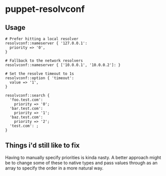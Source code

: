 # puppet-resolvconf

## Usage

```puppet
# Prefer hitting a local resolver
resolvconf::nameserver { '127.0.0.1':
  priority => '0',
}

# Fallback to the network resolvers
resolvconf::nameserver { ['10.0.0.1', '10.0.0.2']: }

# Set the resolve timeout to 1s
resolvconf::option { 'timeout':
  value => '1',
}

resolvconf::search {
  'foo.test.com':
    priority => '0';
  'bar.test.com':
    priority => '1';
  'baz.test.com':
    priority => '2';
  'test.com': ;
}
```

## Things i'd still like to fix

Having to manually specify priorities is kinda nasty.  A better approach might
be to change some of these to native types and pass values through as an array
to specify the order in a more natural way.
